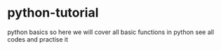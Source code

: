 # python-tutorial
python basics
so here we will cover all basic functions in python see all codes and practise it 
